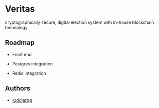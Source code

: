 # Veritas

cryptographically secure, digital election system with in-house blockchain technology.

## Roadmap

- Front end

- Postgres integration

- Redis integration


## Authors

- [@ddjerqq](https://www.github.com/ddjerqq)

